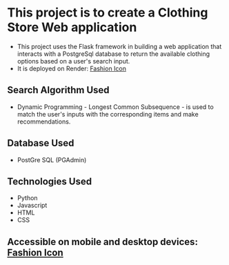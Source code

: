 # This project is to create a Clothing Store Web application
- This project uses the Flask framework in building a web application that interacts with a PostgreSql database to return the available clothing options based on a user's search input.
- It is deployed on Render: [Fashion Icon](https://fashioniconapp.onrender.com/)
## Search Algorithm Used
- Dynamic Programming - Longest Common Subsequence - is used to match the user's inputs with the corresponding items and make recommendations.
## Database Used
- PostGre SQL (PGAdmin)
## Technologies Used
- Python
- Javascript
- HTML
- CSS
## Accessible on mobile and desktop devices: [Fashion Icon](https://fashioniconapp.onrender.com/)
